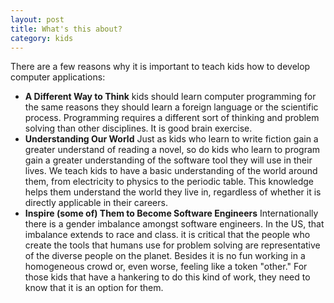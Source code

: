 ```yaml
---
layout: post
title: What's this about?
category: kids
---
```

There are a few reasons why it is important to teach kids how to develop computer applications:

- **A Different Way to Think** kids should learn computer programming for the same reasons they should learn a foreign language or the scientific process. Programming requires a different sort of thinking and problem solving than other disciplines. It is good brain exercise.
- **Understanding Our World** Just as kids who learn to write fiction gain a greater understand of reading a novel, so do kids who learn to program gain a greater understanding of the software tool they will use in their lives. We teach kids to have a basic understanding of the world around them, from electricity to physics to the periodic table. This knowledge helps them understand the world they live in, regardless of whether it is directly applicable in their careers.
- **Inspire (some of) Them to Become Software Engineers** Internationally there is a gender imbalance amongst software engineers. In the US, that imbalance extends to race and class. it is critical that the people who create the tools that humans use for problem solving are representative of the diverse people on the planet. Besides it is no fun working in a homogeneous crowd or, even worse, feeling like a token "other." For those kids that have a hankering to do this kind of work, they need to know that it is an option for them.


